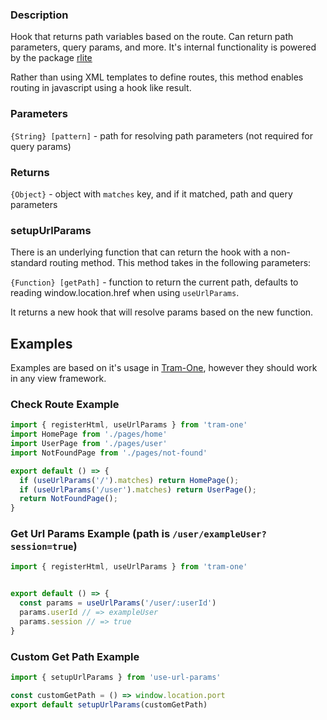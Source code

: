 ### Description
Hook that returns path variables based on the route.
Can return path parameters, query params, and more.
It's internal functionality is powered by the package
[rlite](https://www.npmjs.com/package/rlite-router)

Rather than using XML templates to define routes, this method enables
routing in javascript using a hook like result.

### Parameters
`{String} [pattern]` - path for resolving path parameters (not required for query params)

### Returns
`{Object}` - object with `matches` key, and if it matched, path and query parameters

### setupUrlParams
There is an underlying function that can return the hook with a non-standard routing method. This method takes in the following parameters:

`{Function} [getPath]` - function to return the current path, defaults to reading window.location.href when using `useUrlParams`.

It returns a new hook that will resolve params based on the new function.

## Examples
Examples are based on it's usage in [Tram-One](https://tram-one.io/#use-url-params), however they should work in any view framework.


### Check Route Example
```javascript
import { registerHtml, useUrlParams } from 'tram-one'
import HomePage from './pages/home'
import UserPage from './pages/user'
import NotFoundPage from './pages/not-found'

export default () => {
  if (useUrlParams('/').matches) return HomePage();
  if (useUrlParams('/user').matches) return UserPage();
  return NotFoundPage();
}
```

### Get Url Params Example (path is `/user/exampleUser?session=true`)
```javascript
import { registerHtml, useUrlParams } from 'tram-one'


export default () => {
  const params = useUrlParams('/user/:userId')
  params.userId // => exampleUser
  params.session // => true
}
```

### Custom Get Path Example
```javascript
import { setupUrlParams } from 'use-url-params'

const customGetPath = () => window.location.port
export default setupUrlParams(customGetPath)
```
